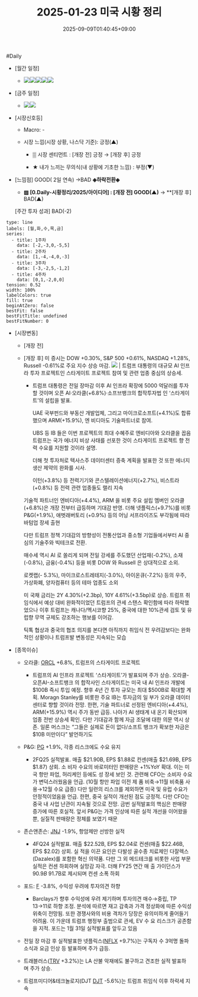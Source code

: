﻿---
title: "2025-01-23 미국 시황 정리"
date: 2025-09-09T01:40:45+09:00
lastmod: 2025-09-09T01:40:45+09:00
type: docs
sidebar:
  open: true
weight: 16
---
<div style="display:none">
  <meta property="article:published_time" content="2025-09-08T16:40:45Z" />
  <meta property="article:modified_time" content="2025-09-08T16:40:45Z" />
</div>
#Daily 

- [월간 일정]
	- ![](Pasted%20image%2020250117210251.png)![](Pasted%20image%2020241226165102.png)![](Pasted%20image%2020241226165118.png)![](Pasted%20image%2020241231160341.png)![](Pasted%20image%2020241226165427.png)

- [금주 일정]
	- ![](Pasted%20image%2020250117210231.png)![](Pasted%20image%2020250113210515.png)

- [시장신호등]
	- Macro: -
	  
	- 시장 느낌(시장 상황, 나스닥 기준): 긍정(▲)
		  
		- ▒ 시장 센티먼트 : [개장 전] 긍정 → [개장 후] 긍정
		  
		- ★ 내가 느끼는 무의식(내 상황에 기초한 느낌) : 부정(▼)

- [느낌점] GOOD( 2일 연속) →BAD **◈하락전환◈** 
	  
	- **▨ [0.Daily-시황정리/2025/아이디어] : [개장 전] GOOD(▲)** → **[개장 후] BAD(▲)
	   
	[주간 투자 성과] BAD(-2)

```chart
type: line
labels: [월,화,수,목,금]
series:
  - title: 1주차
    data: [-2,-3,0,-5,5]
  - title: 2주차
    data: [1,-4,-4,0,-3]
  - title: 3주차
    data: [-3,-2,5,-1,2]
  - title: 4주차
    data: [0,1,-2,0,0]
tension: 0.52
width: 100%
labelColors: true
fill: true
beginAtZero: false
bestFit: false
bestFitTitle: undefined
bestFitNumber: 0
```

- [시장변동]
	- [개장 전]
	  
	- [개장 후] 미 증시는 DOW +0.30%, S&P 500 +0.61%, NASDAQ +1.28%, Russell -0.61%로 주요 지수 상승 마감. ![](Pasted%20image%2020250123181833.png)
	  |
	  트럼프 대통령의 대규모 AI 인프라 투자 프로젝트인 스타게이트 프로젝트 참여 및 관련 업종 중심의 상승세. 
	  
	  - 트럼프 대통령은 전일 장마감 이후 AI 인프라 확장에 5000 억달러를 투자할 것이며 오픈 AI·오라클(+6.8%)·소프브뱅크의 합작투자법 인 ‘스타게이트’의 설립을 발표. 
	    
	    UAE 국부펀드와 부동산 개발업체, 그리고 마이크로소프트(+4.1%)도 합류했으며 ARM(+15.9%), 엔 비디아도 기술파트너로 참여. 
	    
	    UBS 등 IB 들은 이번 프로젝트의 최대 수혜주로 엔비디아와 오라클을 꼽음 트럼프는 국가 에너지 비상 사태를 선포한 것이 스타게이트 프로젝트 향 전력 수요를 지원할 것이라 설명. 
	    
	    더해 첫 투자처로 텍사스주 데이터센터 증축 계획을 발표한 것 또한 에너지 생산 제약의 완화를 시사. 
	    
	    이턴(+3.8%) 등 전력기기와 콘스텔레이션에너지(+2.7%), 비스트라(+0.8%) 등 전력 관련 업종들도 랠리 지속
	  
	  기술적 파트너인 엔비디아(+4.4%), ARM 을 비롯 주요 설립 멤버인 오라클(+6.8%)은 개장 전부터 급등하며 기대감 반영. 더해 넷플릭스(+9.7%)를 비롯 P&G(+1.9%), 애벗래버토리 (+0.9%) 등의 어닝 서프라이즈도 부각됨에 따라 바텀업 장세 출현 
	  
	  다만 트럼프 정책 기대감의 방향성이 전통산업과 중소형 기업들에서부터 AI 중심의 기술주와 빅테크로 전환. 
	  
	  매수세 역시 AI 로 쏠리게 되며 전일 강세를 주도했던 산업재(-0.2%), 소재(-0.8%), 금융(-0.4%) 등을 비롯 DOW 와 Russell 은 상대적으로 소외. 
	  
	  로켓랩(- 5.3%), 마이크로스트레테지(-3.0%), 아이온큐(-7.2%) 등의 우주, 가상화폐, 양자컴퓨터 등의 테마 업종도 소외 
	  
	  미 국채 금리는 2Y 4.30%(+2.3bp), 10Y 4.61%(+3.5bp)로 상승. 트럼프 취임식에서 예상 대비 완화적이었던 트럼프의 관세 스탠스 확인함에 따라 하락했었으나 이후 트럼프는 캐나다/멕시코향 25%, 중국에 대한 10%관세 검토 및 유럽향 무역 규제도 강조하는 행보를 이어감. 
	  
	  틱톡 협상과 중국의 협조 의지를 본다면 아직까지 취임식 전 우려감보다는 완화적인 상황이나 트럼프발 변동성은 지속되는 모습

- [종목이슈]
	- 오라클: [ORCL](/company-analysis/orcl/) +6.8%, 트럼프의 스타게이트 프로젝트
		- 트럼프의 AI 인프라 프로젝트 ‘스타게이트’가 발표되며 주가 상승. 오라클-오픈AI-소프트뱅크 의 합작사인 스타게이트는 미국 내 AI 인프라 개발에 $100B 즉시 투입 예정. 향후 4년 간 투자 규모는 최대 $500B로 확대할 계획. Moragn Stanley를 비롯한 주요 IB는 투자금의 일 부가 오라클 데이터센터로 향할 것이라 전망. 한편, 기술 파트너로 선정된 엔비디아(+4.4%), ARM(+15.9%) 역시 주가 동반 급등. 나아가 AI 생태계 내 온기 확산되며 업종 전반 상승세 확인. 다만 기대감과 함께 자금 조달에 대한 의문 역시 상존. 일론 머스크는 “그들은 실제로 돈이 없다/소프트 뱅크가 확보한 자금은 $10B 미만이다” 발언하기도
		  
	- P&G: [PG](/company-analysis/pg/) +1.9%, 각종 리스크에도 수요 유지
		- 2FQ25 실적발표. 매출 $21.90B, EPS $1.88로 컨센(매출 $21.69B, EPS $1.87) 상회. 소 비자 수요의 바로미터인 판매량은 +1%YoY 확대. 이는 미국 항만 파업, 허리케인 등에도 성 장세 보인 것. 관련해 CFO는 소비자 수요가 변덕스러웠음을 언급. (10월 항만 파업 이전 제 품 비축→11월 비축품 사용→12월 수요 급증) 다만 일련의 리스크를 제외하면 미국 및 유럽 수요가 안정적이었음을 언급. 한편, 중국 실적이 개선된 점도 긍정적. 다만 CFO는 중국 내 사업 난관이 지속될 것으로 전망. 금번 실적발표의 핵심은 판매량 증가에 따른 호실적. 앞서 P&G는 가격 인상에 따른 실적 개선을 이어왔을 뿐, 실질적 판매량은 정체를 보였기 때문
		  
	- 존슨앤존슨: [JNJ](/company-analysis/jnj/) -1.9%, 항암제만 선방한 실적
		- 4FQ24 실적발표. 매출 $22.52B, EPS $2.04로 컨센(매출 $22.46B, EPS $2.02) 상회. 실 적을 이끈 요인은 다발성 골수종 치료제인 다잘렉스(Dazalex)를 포함한 혁신 의약품. 다만 그 외 메드테크를 비롯한 사업 부문 실적은 컨센 하회하며 실망감 자극. 더해 FY25 연간 매 출 가이던스가 $90.9B~$91.7B로 제시되며 컨센 소폭 하회
		  
	- 포드: [F](/company-analysis/f/) -3.8%, 수익성 우려에 투자의견 하향
		- Barclays가 향후 수익성에 우려 제기하며 투자의견 매수→중립, TP $13→$11로 하향 조정. 분석에 따르면 재고 감축과 가격 정상화에 따른 수익성 위축이 전망됨. 또한 경쟁사와의 비용 격차가 당장은 유의미하게 줄어들기 어려움. 이 가운데 트럼프 행정부 출범으로 관세, EV 수 요 리스크가 공존함을 지적. 포드는 1월 31일 실적발표를 앞두고 있음
		  
	- 전일 장 마감 후 실적발표한 넷플릭스([NFLX](/company-analysis/nflx/) +9.7%)는 구독자 수 3억명 돌파 소식과 요금 인상 등 발표하며 주가 급등.
	  
	- 트래블러스([TRV](/company-analysis/trv/) +3.2%)는 LA 산불 악재에도 불구하고 견조한 실적 발표하 며 주가 상승.
	  
	- 트럼프미디어&테크놀로지(DJT [DJT](/company-analysis/djt/) -5.6%)는 트럼프 취임식 이후 하락세 지속

